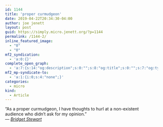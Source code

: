 ```yaml
---
id: 1144
title: 'proper curmudgeon'
date: 2019-04-22T20:34:30-04:00
author: joe jenett
layout: post
guid: https://simply.micro.jenett.org/?p=1144
permalink: /1144-2/
inline_featured_image:
  - "0"
  - "0"
mf2_syndication:
  - 'a:0:{}'
complete_open_graph:
  - 'a:7:{s:14:"og:description";s:0:"";s:8:"og:title";s:0:"";s:7:"og:type";s:0:"";s:12:"twitter:card";s:7:"summary";s:15:"twitter:creator";s:0:"";s:19:"twitter:description";s:0:"";s:8:"og:image";s:0:"";}'
mf2_mp-syndicate-to:
  - 'a:1:{i:0;s:4:"none";}'
categories:
  - micro
kind:
  - Article
---
```

“As a proper curmudgeon, I have thoughts to hurl at a non-existent audience who didn’t ask for my opinion.”  
&mdash; [_Bridget Stewart_](https://www.bridgestew.com/)